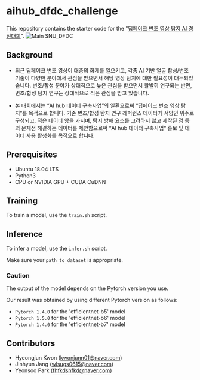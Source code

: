 # aihub_dfdc_challenge

This repository contains the starter code for the "[딥페이크 변조 영상 탐지 AI 경진대회](https://dacon.io/competitions/official/235655/overview/)".
![Main  SNU_DFDC](https://user-images.githubusercontent.com/13975787/96542402-fa841f80-12dc-11eb-95a6-baceb25ae80c.png)

## Background
* 최근 딥페이크 변조 영상이 대중의 화제를 일으키고, 각종 AI 기반 얼굴 합성/변조 기술이 다양한 분야에서 관심을 받으면서 해당 영상 탐지에 대한 필요성이 대두되었습니다. 변조/합성 분야가 상대적으로 높은 관심을 받으면서 활발히 연구되는 반면, 변조/합성 탐지 연구는 상대적으로 적은 관심을 받고 있습니다. 

* 본 대회에서는 “AI hub 데이터 구축사업”의 일환으로써 “딥페이크 변조 영상 탐지”를 목적으로 합니다. 기존 변조/합성 탐지 연구 레퍼런스 데이터가 서양인 위주로 구성되고, 적은 데이터 양을 가지며, 탐지 방해 요소를 고려하지 않고 제작된 점 등의 문제점 해결하는 데이터를 제안함으로써 “AI hub 데이터 구축사업“ 홍보 및 데이터 사용 활성화를 목적으로 합니다.

## Prerequisites
- Ubuntu 18.04 LTS
- Python3
- CPU or NVIDIA GPU + CUDA CuDNN

## Training
To train a model, use the `train.sh` script.

## Inference
To infer a model, use the `infer.sh` script.

Make sure your `path_to_dataset` is appropriate.  

### Caution

The output of the model depends on the Pytorch version you use.

Our result was obtained by using different Pytorch version as follows:
- `Pytorch 1.4.0` for the 'efficientnet-b5' model
- `Pytorch 1.5.0` for the 'efficientnet-b6' model
- `Pytorch 1.4.0` for the 'efficientnet-b7' model

## Contributors
- Hyeongjun Kwon (kwonjunn01@naver.com)
- Jinhyun Jang (wlsugs0615@naver.com)
- Yeonsoo Park (fhfkdshfkd@naver.com)
